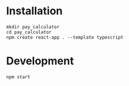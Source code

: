 # Installation

```shell
mkdir pay_calculator
cd pay_calculator
npm create react-app . --template typescript
```

# Development

```shell
npm start
```